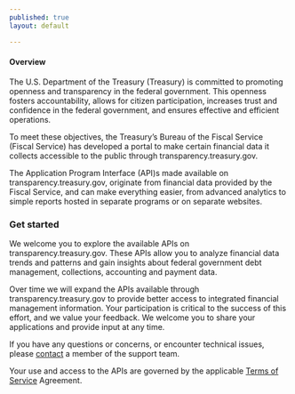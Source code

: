 ```yaml
---
published: true
layout: default

---
```

#### Overview

The U.S. Department of the Treasury (Treasury) is committed to promoting openness and transparency in the federal government. This openness fosters accountability, allows for citizen participation, increases trust and confidence in the federal government, and ensures effective and efficient operations.

To meet these objectives, the Treasury’s Bureau of the Fiscal Service (Fiscal Service) has developed a portal to make certain financial data it collects accessible to the public through transparency.treasury.gov.

The Application Program Interface (API)s made available on transparency.treasury.gov, originate from financial data provided by the Fiscal Service, and can make everything easier, from advanced analytics to simple reports hosted in separate programs or on separate websites.


###  Get started

We welcome you to explore the available APIs on transparency.treasury.gov. These APIs allow you to analyze financial data trends and patterns and gain insights about federal government debt management, collections, accounting and payment data.

Over time we will expand the APIs available through transparency.treasury.gov to provide better access to integrated financial management information. Your participation is critical to the success of this effort, and we value your feedback.  We welcome you to share your applications and provide input at any time.

If you have any questions or concerns, or encounter technical issues, please [contact](https://transparency.treasury.gov/contact) a member of the support team.  

Your use and access to the APIs are governed by the applicable [Terms of Service](https://transparency.treasury.gov/article/terms-of-service) Agreement.


<body id="overview"></body>
